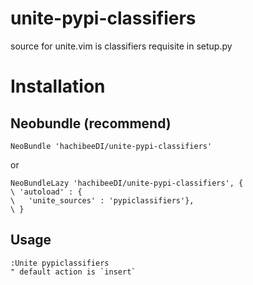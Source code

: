 
# unite-pypi-classifiers

source for unite.vim is classifiers requisite in setup.py


# Installation

## Neobundle (recommend)

```vim
NeoBundle 'hachibeeDI/unite-pypi-classifiers'
```

or

```vim
NeoBundleLazy 'hachibeeDI/unite-pypi-classifiers', {
\ 'autoload' : {
\   'unite_sources' : 'pypiclassifiers'},
\ }
```

## Usage

```vim
:Unite pypiclassifiers
" default action is `insert`
```
